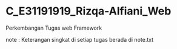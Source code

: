 # C_E31191919_Rizqa-Alfiani_Web
Perkembangan Tugas web Framework

note : Keterangan singkat di setiap tugas berada di note.txt
